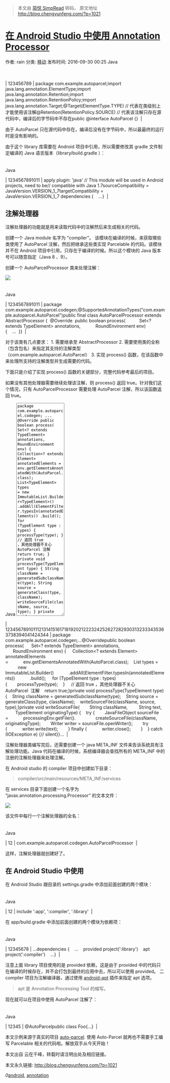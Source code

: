 > 本文由 [简悦 SimpRead](http://ksria.com/simpread/) 转码， 原文地址 http://blog.chengyunfeng.com/?p=1021

# [在 Android Studio 中使用 Annotation Processor](http://blog.chengyunfeng.com/?p=1021 "在 Android Studio 中使用 Annotation Processor")

作者: rain 分类: [移动](http://blog.chengyunfeng.com/?cat=5) 发布时间: 2016-09-30 00:25 Java <textarea wrap="soft" class="crayon-plain print-no" data-settings="dblclick" readonly="" style="tab-size: 4; font-size: 12px !important; line-height: 15px !important; z-index: 0; opacity: 0; overflow: hidden;">package com.example.autoparcel; import java.lang.annotation.ElementType; import java.lang.annotation.Retention; import java.lang.annotation.RetentionPolicy; import java.lang.annotation.Target; @Target(ElementType.TYPE) // 代表在类级别上才能使用该注解 @Retention(RetentionPolicy.SOURCE) // 代表该注解只存在源代码中，编译后的字节码中不存在 public @interface AutoParcel {}</textarea>

| 123456789 | package com.example.autoparcel;import java.lang.annotation.ElementType;import java.lang.annotation.Retention;import java.lang.annotation.RetentionPolicy;import java.lang.annotation.Target;@Target(ElementType.TYPE) // 代表在类级别上才能使用该注解@Retention(RetentionPolicy.SOURCE) // 代表该注解只存在源代码中，编译后的字节码中不存在public @interface AutoParcel {}  |

由于 AutoParcel 只在源代码中存在，编译后没有在字节码中，所以最最终的运行时是没有影响的。

由于这个 library 库需要在 Android 项目中引用，所以需要修改其 gradle 文件制定编译的 Java 语言版本（library/build.gradle ）：

Java <textarea wrap="soft" class="crayon-plain print-no" data-settings="dblclick" readonly="" style="tab-size: 4; font-size: 12px !important; line-height: 15px !important; z-index: 0; opacity: 0; overflow: hidden;">apply plugin: 'java' // This module will be used in Android projects, need to be // compatible with Java 1.7 sourceCompatibility = JavaVersion.VERSION_1_7 targetCompatibility = JavaVersion.VERSION_1_7 dependencies { ... }</textarea>

| 1234567891011 | apply plugin: 'java' // This module will be used in Android projects, need to be// compatible with Java 1.7sourceCompatibility = JavaVersion.VERSION_1_7targetCompatibility = JavaVersion.VERSION_1_7 dependencies {    ...}  |

## 注解处理器

注解处理器的功能就是用来读取代码中的注解然后来生成相关的代码。

创建一个 Java module 名字为 “compiler”。 该模块在编译的时候，来获取哪些类使用了 AutoParcel 注解，然后把继承这些类实现 Parcelable 的代码。该模块并不在 Android 项目中引用，只存在于编译的时候。所以这个模块的 Java 版本号可以随意指定（Java 8 、9）。

创建一个 AutoParcelProcessor 类来处理注解：

![](http://pic.goodev.org/wp-files/2016/09/1-ae1bIzz7l_PknqupuQU11g.png)

Java <textarea wrap="soft" class="crayon-plain print-no" data-settings="dblclick" readonly="" style="tab-size: 4; font-size: 12px !important; line-height: 15px !important; z-index: 0; opacity: 0; overflow: hidden;">package com.example.autoparcel.codegen; @SupportedAnnotationTypes("com.example.autoparcel.AutoParcel") public final class AutoParcelProcessor extends AbstractProcessor { @Override public boolean process( Set<? extends TypeElement> annotations, RoundEnvironment env) { ... } }</textarea>

| 1234567891011 | package com.example.autoparcel.codegen;@SupportedAnnotationTypes("com.example.autoparcel.AutoParcel")public final class AutoParcelProcessor extends AbstractProcessor {  @Override  public boolean process(           Set<? extends TypeElement> annotations,            RoundEnvironment env) {    ...  }}  |

对于该类有几点要求：
1\. 需要继承至 AbstractProcessor
2\. 需要使用类的全称（包含包名）来指定其支持的注解类型（com.example.autoparcel.AutoParcel）
3\. 实现 process() 函数，在该函数中来处理所支持的注解类型并生成需要的代码。

下面只是介绍了实现 process() 函数的关键部分，完整代码参考最后的项目。

如果没有其他处理器需要继续处理该注解，则 process() 返回 true。针对我们这个情况，只有 AutoParcelProcessor 需要处理 AutoParcel 注解，所以该函数返回 true。

Java <textarea wrap="soft" class="crayon-plain print-no" data-settings="dblclick" readonly="" style="tab-size: 4; font-size: 12px !important; line-height: 15px !important; z-index: 1; opacity: 1; overflow: hidden; height: 668px;">package com.example.autoparcel.codegen; ... @Override public boolean process( Set<? extends TypeElement> annotations, RoundEnvironment env) { Collection<? extends Element> annotatedElements = env.getElementsAnnotatedWith(AutoParcel.class); List<TypeElement> types = new ImmutableList.Builder<TypeElement>() .addAll(ElementFilter.typesIn(annotatedElements)) .build(); for (TypeElement type : types) { processType(type); } // 返回 true ，其他处理器不关心 AutoParcel 注解 return true; } private void processType(TypeElement type) { String className = generatedSubclassName(type); String source = generateClass(type, className); writeSourceFile(className, source, type); } private void writeSourceFile( String className, String text, TypeElement originatingType) { try { JavaFileObject sourceFile = processingEnv.getFiler(). createSourceFile(className, originatingType); Writer writer = sourceFile.openWriter(); try { writer.write(text); } finally { writer.close(); } } catch (IOException e) {// silent} } ...</textarea>

| 1234567891011121314151617181920212223242526272829303132333435363738394041424344 | package com.example.autoparcel.codegen;...@Overridepublic boolean process(      Set<? extends TypeElement> annotations,       RoundEnvironment env) {     Collection<? extends Element> annotatedElements =            env.getElementsAnnotatedWith(AutoParcel.class);    List<TypeElement> types =           new ImmutableList.Builder<TypeElement>()            .addAll(ElementFilter.typesIn(annotatedElements))            .build();     for (TypeElement type : types) {        processType(type);    }     // 返回 true ，其他处理器不关心 AutoParcel  注解    return true;}private void processType(TypeElement type) {    String className = generatedSubclassName(type);    String source = generateClass(type, className);    writeSourceFile(className, source, type);}private void writeSourceFile(        String className,         String text,         TypeElement originatingType) {    try {        JavaFileObject sourceFile =            processingEnv.getFiler().                createSourceFile(className, originatingType);        Writer writer = sourceFile.openWriter();        try {            writer.write(text);        } finally {            writer.close();        }    } catch (IOException e) {// silent}}...  |

注解处理器类编写完后，还需要创建一个 java META_INF 文件来告诉系统具有注解处理功能。Java 代码在编译的时候，系统编译器会查找所有的 META_INF 中的注册的注解处理器来处理注解。

在 Android studio 的 compiler 项目中创建如下目录：

> compiler/src/main/resources/META_INF/services

在 services 目录下面创建一个名字为 “javax.annotation.processing.Processor” 的文本文件：

![](http://pic.goodev.org/wp-files/2016/09/1-HSlUpd6fEFGaTkNuYfaaEg.png)

该文件中每行一个注解处理器的全名：

Java <textarea wrap="soft" class="crayon-plain print-no" data-settings="dblclick" readonly="" style="tab-size: 4; font-size: 12px !important; line-height: 15px !important; z-index: 0; opacity: 0; overflow: hidden;">com.example.autoparcel.codegen.AutoParcelProcessor</textarea>

| 12 | com.example.autoparcel.codegen.AutoParcelProcessor  |

这样，注解处理器就创建好了。

## 在 Android Studio 中使用

在 Android Studio 跟目录的 settings.gradle 中添加前面创建的两个模块：

Java <textarea wrap="soft" class="crayon-plain print-no" data-settings="dblclick" readonly="" style="tab-size: 4; font-size: 12px !important; line-height: 15px !important; z-index: 0; opacity: 0; overflow: hidden;">include ':app', ':compiler', ':library'</textarea>

| 12 | include ':app', ':compiler', ':library'  |

在 app/build.gradle 中添加前面创建的两个模块为依赖项：

Java <textarea wrap="soft" class="crayon-plain print-no" data-settings="dblclick" readonly="" style="tab-size: 4; font-size: 12px !important; line-height: 15px !important; z-index: 0; opacity: 0; overflow: hidden;">... dependencies { ... provided project(':library') apt project(':compiler') ... }</textarea>

| 12345678 | ...dependencies {    ...    provided project(':library')    apt project(':compiler')    ...}  |

注意上面 library 项目使用的是 provided 依赖，这是由于 provided 中的代码只在编译的时候存在，并不会打包到最终的应用中去，所以可以使用 provided。 二 compiler 项目为注解编译器，通过使用 [android-apt](https://bitbucket.org/hvisser/android-apt) 插件来指定 apt 选项。

> apt 是 Annotation Processing Tool 的缩写。

现在就可以在项目中使用 AutoParcel 注解了：

Java <textarea wrap="soft" class="crayon-plain print-no" data-settings="dblclick" readonly="" style="tab-size: 4; font-size: 12px !important; line-height: 15px !important; z-index: 0; opacity: 0; overflow: hidden;">@AutoParcel public class Foo{ ... }</textarea>

| 12345 | @AutoParcelpublic class Foo{...}  |

本文示例来源于真实的项目 [auto-parcel](https://github.com/aitorvs/auto-parcel).
使用 Auto-Parcel 就再也不需要手工编写 Parcelable 相关的代码啦。解放双手从今天开始！

本文出自 云在千峰，转载时请注明出处及相应链接。

本文永久链接: http://blog.chengyunfeng.com/?p=1021

_0_[android](http://blog.chengyunfeng.com/?tag=android), [annotation](http://blog.chengyunfeng.com/?tag=annotation) <script type="text/javascript">/*640*60 创建于 2017/6/9*/ var cpro_id = "u3001411";</script>